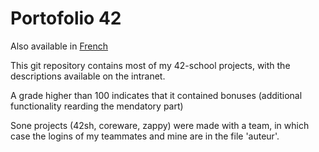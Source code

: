 # Portofolio 42

Also available in [French](Readme.fr.md)

This git repository contains most of my 42-school projects, with the descriptions available on the intranet.

A grade higher than 100 indicates that it contained bonuses (additional functionality rearding the mendatory part)

Sone projects (42sh, coreware, zappy) were made with a team, in which case the logins of my teammates and mine are in the file 'auteur'.
